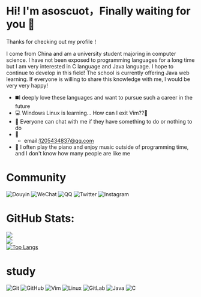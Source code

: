 # Hi! I'm asoscuot，Finally waiting for you 🤘

Thanks for checking out my profile！

I come from China and am a university student majoring in computer science. I have not been exposed to programming languages for a long time
but I am very interested in C language and Java language. I hope to continue to develop in this field! The school is currently offering Java web learning. 
If everyone is willing to share this knowledge with me, I would be very  very happy!

- ◼️I deeply love these languages and want to pursue such a career in the future
- 💻 Windows Linux is learning... How can I exit Vim??🤔
- 💬 Everyone can chat with me if they have something to do or nothing to do
- 📱
  - email:1205434837@qq.com  
- 🎸 I often play the piano and enjoy music outside of programming time, and I don't know how many people are like me

# Community
  ![Douyin](https://img.shields.io/badge/Douyin-FF0000?style=for-the-badge&logo=douyin&logoColor=white)
  ![WeChat](https://img.shields.io/badge/WeChat-07C160?style=for-the-badge&logo=wechat&logoColor=white)
  ![QQ](https://img.shields.io/badge/QQ-EB1923?style=for-the-badge&logo=tencentqq&logoColor=white)
  ![Twitter](https://img.shields.io/badge/Twitter-1DA1F2?style=for-the-badge&logo=twitter&logoColor=white)
  ![Instagram](https://img.shields.io/badge/Instagram-E4405F?style=for-the-badge&logo=instagram&logoColor=white)

# GitHub Stats:
![](https://github-readme-stats.vercel.app/api?username=asoscuot&theme=midnight-purple&hide_border=false&include_all_commits=true&count_private=true)<br/>
![](https://github-readme-streak-stats.herokuapp.com/?user=asoscuot&theme=midnight-purple&hide_border=false)<br/>
[![Top Langs](https://github-readme-stats.vercel.app/api/top-langs/?username=asoscuot&show_icons=true&langs_count=4&text_color=dfb7e8&icon_color=8677d9&&theme=dracula&hide=css,html,shell,javascript,roff,scss,emacs%20lisp,vim%20snippet,objective-c,tex,python,liquid,yasnippet,vim%20script)](https://github.com/Shadorain)

# study
![Git](https://img.shields.io/badge/Git-F05032?style=for-the-badge&logo=git&logoColor=white)
![GitHub](https://img.shields.io/badge/GitHub-181717?style=for-the-badge&logo=github&logoColor=white)
![Vim](https://img.shields.io/badge/Vim-019733?style=for-the-badge&logo=vim&logoColor=white)
![Linux](https://img.shields.io/badge/Linux-FCC624?style=for-the-badge&logo=linux&logoColor=black)
![GitLab](https://img.shields.io/badge/GitLab-FCA121?style=for-the-badge&logo=gitlab&logoColor=white)
![Java](https://img.shields.io/badge/Java-007396?style=for-the-badge&logo=java&logoColor=white)
![C](https://img.shields.io/badge/C-00599C?style=for-the-badge&logo=c&logoColor=white)

